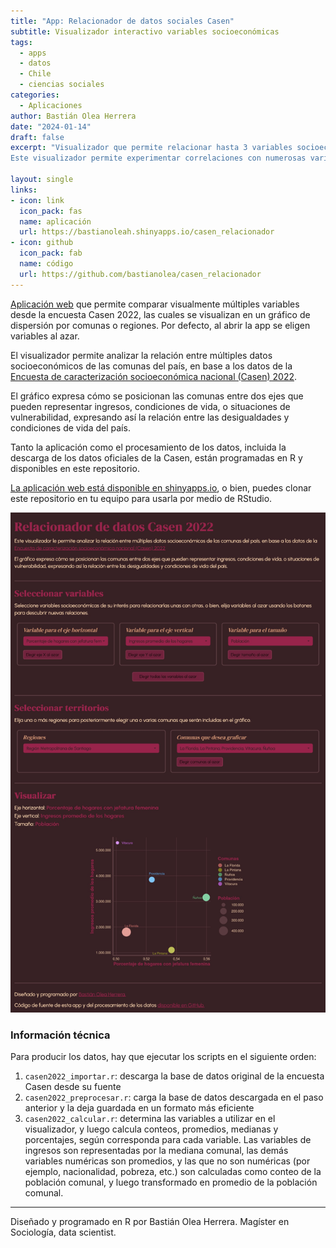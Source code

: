 ```yaml
---
title: "App: Relacionador de datos sociales Casen"
subtitle: Visualizador interactivo variables socioeconómicas
tags:
  - apps
  - datos
  - Chile
  - ciencias sociales
categories:
  - Aplicaciones
author: Bastián Olea Herrera
date: "2024-01-14"
draft: false
excerpt: "Visualizador que permite relacionar hasta 3 variables socioeconómicas en un gráfico de dispersión por comunas, para analizar la relación entre ellas.
Este visualizador permite experimentar correlaciones con numerosas variables de temas como ingresos, educación, condiciones de vida, condiciones laborales, y más, dado que permite utilizar libremente cualquiera de ellas como los ejes del gráfico, creando así visualizaciones personalizadas. Por ejemplo, se puede explorar si las comunas con bajo nivel educacional promedio son también las de menores ingresos, si es que las comunas con viviendas de menor calidad y menores ingresos se correlacionan con mayor hacinamiento o no, si las comunas de altos ingresos tienen menores afiliados a Fonasa, y más."

layout: single
links:
- icon: link
  icon_pack: fas
  name: aplicación
  url: https://bastianoleah.shinyapps.io/casen_relacionador
- icon: github
  icon_pack: fab
  name: código
  url: https://github.com/bastianolea/casen_relacionador
---
```


[Aplicación web](https://bastianoleah.shinyapps.io/casen_relacionador) que permite comparar visualmente múltiples variables desde la encuesta Casen 2022, las cuales se visualizan en un gráfico de dispersión por comunas o regiones. Por defecto, al abrir la app se eligen variables al azar. 

El visualizador permite analizar la relación entre múltiples datos socioeconómicos de las comunas del país, en base a los datos de la [Encuesta de caracterización socioeconómica nacional (Casen) 2022](https://observatorio.ministeriodesarrollosocial.gob.cl/encuesta-casen-2022).

El gráfico expresa cómo se posicionan las comunas entre dos ejes que pueden representar ingresos, condiciones de vida, o situaciones de vulnerabilidad, expresando así la relación entre las desigualdades y condiciones de vida del país.
           
Tanto la aplicación como el procesamiento de los datos, incluida la descarga de los datos oficiales de la Casen, están programadas en R y disponibles en este repositorio.

[La aplicación web está disponible en shinyapps.io](https://bastianoleah.shinyapps.io/casen_relacionador), o bien, puedes clonar este repositorio en tu equipo para usarla por medio de RStudio.

![Relacionador Casen](relacionador_casen_2022.jpg "Relacionador Casen")


### Información técnica
Para producir los datos, hay que ejecutar los scripts en el siguiente orden:

1. `casen2022_importar.r`: descarga la base de datos original de la encuesta Casen desde su fuente 
2. `casen2022_preprocesar.r`: carga la base de datos descargada en el paso anterior y la deja guardada en un formato más eficiente
3. `casen2022_calcular.r`: determina las variables a utilizar en el visualizador, y luego calcula conteos, promedios, medianas y porcentajes, según corresponda para cada variable. Las variables de ingresos son representadas por la mediana comunal, las demás variables numéricas son promedios, y las que no son numéricas (por ejemplo, nacionalidad, pobreza, etc.) son calculadas como conteo de la población comunal, y luego transformado en promedio de la población comunal.

----

Diseñado y programado en R por Bastián Olea Herrera. Magíster en Sociología, data scientist.